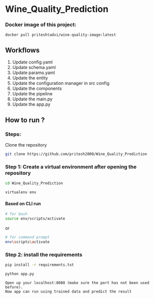 # Wine_Quality_Prediction

### Docker image of this project: 
```
docker pull priteshtadvi/wine-quality-image:latest
```

## Workflows

1. Update config.yaml
2. Update schema.yaml
3. Update params.yaml
4. Update the entity
5. Update the configuration manager in src config
6. Update the components
7. Update the pipeline
8. Update the main.py
9. Update the app.py

## How to run ?

### Steps:

Clone the repository

```bash
git clone https://github.com/pritesh2000/Wine_Quality_Prediction
```

### Step 1: Create a virtual environment after opening the repository

```bash
cd Wine_Quality_Prediction
```

```bash
virtualenv env
```

#### Based on CLI run
```bash
# for bash
source env/scripts/activate
```
or
```bash
# for command prompt
env\scripts\activate
```

### Step 2: install the requirements
```bash
pip install -r requirements.txt
```

```bash
python app.py
```

```
Open up your localhost:8080 (make sure the port has not been used before).
Now app can run using trained data and predict the result
```

